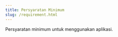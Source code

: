 ```yaml
---
title: Persyaratan Minimum 
slug: /requirement.html
---
```


Persyaratan minimum untuk menggunakan aplikasi.